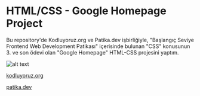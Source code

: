 # HTML/CSS - Google Homepage Project
Bu repository'de Kodluyoruz.org ve Patika.dev işbirliğiyle, "Başlangıç Seviye Frontend Web Development Patikası" içerisinde bulunan 
"CSS" konusunun 3. ve son ödevi olan "Google Homepage" HTML-CSS projesini yaptım.

![alt text](https://github.com/Axlope/google_homepage/blob/master/google-homepage.png)

<p><a href="https://kodluyoruz.org/">kodluyoruz.org</a><p>
<p><a href="https://www.patika.dev/">patika.dev</a><p>
